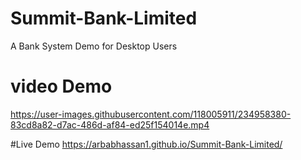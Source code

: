 # Summit-Bank-Limited
A Bank System Demo for Desktop Users

# video Demo


https://user-images.githubusercontent.com/118005911/234958380-83cd8a82-d7ac-486d-af84-ed25f154014e.mp4

#Live Demo
https://arbabhassan1.github.io/Summit-Bank-Limited/
